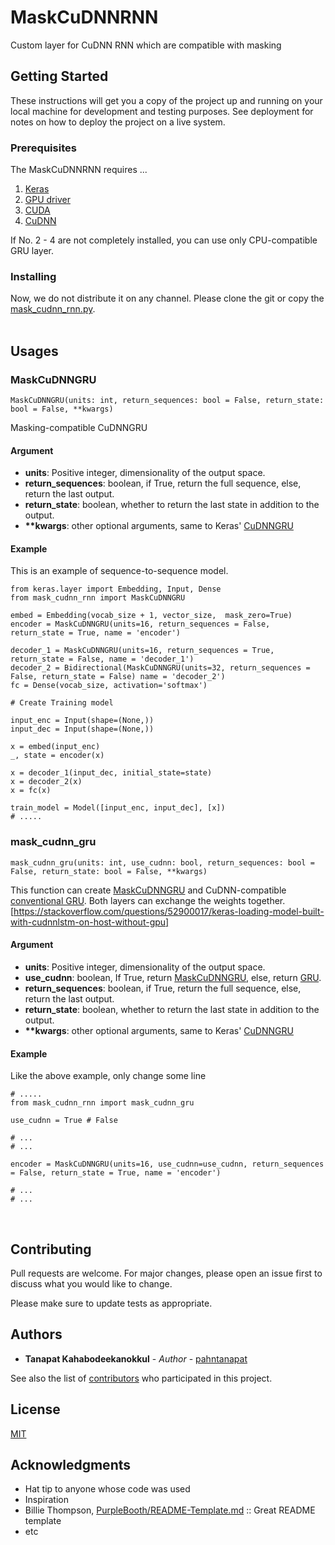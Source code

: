 # MaskCuDNNRNN
Custom layer for CuDNN RNN which are compatible with masking

## Getting Started

These instructions will get you a copy of the project up and running on your local machine for development and testing purposes. See deployment for notes on how to deploy the project on a live system.

### Prerequisites

The MaskCuDNNRNN requires ...
1. [Keras](https://keras.io/#installation)
2. [GPU driver](https://www.nvidia.com/Download)
3. [CUDA](https://developer.nvidia.com/cuda-downloads)
4. [CuDNN](https://developer.nvidia.com/cudnn)

If No. 2 - 4 are not completely installed, you can use only CPU-compatible GRU layer.
<br/>

### Installing

Now, we do not distribute it on any channel. Please clone the git or copy the [mask_cudnn_rnn.py](https://github.com/pahntanapat/MaskCuDNNRNN/blob/master/mask_cudnn_rnn.py).
<br/>
<br/>

## Usages

### MaskCuDNNGRU <a name="MaskCuDNNGRU"></a>
```
MaskCuDNNGRU(units: int, return_sequences: bool = False, return_state: bool = False, **kwargs)
```
Masking-compatible CuDNNGRU

#### Argument
* **units**: Positive integer, dimensionality of the output space.
* **return_sequences**: boolean, if True, return the full sequence, else, return the last output.
* **return_state**: boolean, whether to return the last state in addition to the output.
* **\*\*kwargs**: other optional arguments, same to Keras' [CuDNNGRU](https://keras.io/layers/recurrent/#cudnngru)


#### Example

This is an example of sequence-to-sequence model.
```
from keras.layer import Embedding, Input, Dense
from mask_cudnn_rnn import MaskCuDNNGRU

embed = Embedding(vocab_size + 1, vector_size,  mask_zero=True)
encoder = MaskCuDNNGRU(units=16, return_sequences = False, return_state = True, name = 'encoder')

decoder_1 = MaskCuDNNGRU(units=16, return_sequences = True, return_state = False, name = 'decoder_1')
decoder_2 = Bidirectional(MaskCuDNNGRU(units=32, return_sequences = False, return_state = False) name = 'decoder_2')
fc = Dense(vocab_size, activation='softmax')

# Create Training model

input_enc = Input(shape=(None,))
input_dec = Input(shape=(None,))

x = embed(input_enc)
_, state = encoder(x)

x = decoder_1(input_dec, initial_state=state)
x = decoder_2(x)
x = fc(x)

train_model = Model([input_enc, input_dec], [x])
# .....
```


### mask_cudnn_gru
```
mask_cudnn_gru(units: int, use_cudnn: bool, return_sequences: bool = False, return_state: bool = False, **kwargs)
```
This function can create [MaskCuDNNGRU](#MaskCuDNNGRU) and CuDNN-compatible [conventional GRU](https://keras.io/layers/recurrent/#gru). Both layers can exchange the weights together. [https://stackoverflow.com/questions/52900017/keras-loading-model-built-with-cudnnlstm-on-host-without-gpu]

#### Argument
* **units**: Positive integer, dimensionality of the output space.
* **use_cudnn**: boolean, If True, return [MaskCuDNNGRU](#MaskCuDNNGRU), else, return [GRU](https://keras.io/layers/recurrent/#gru).
* **return_sequences**: boolean, if True, return the full sequence, else, return the last output.
* **return_state**: boolean, whether to return the last state in addition to the output.
* **\*\*kwargs**: other optional arguments, same to Keras' [CuDNNGRU](https://keras.io/layers/recurrent/#cudnngru)

#### Example
Like the above example, only change some line

```
# .....
from mask_cudnn_rnn import mask_cudnn_gru

use_cudnn = True # False

# ...
# ...

encoder = MaskCuDNNGRU(units=16, use_cudnn=use_cudnn, return_sequences = False, return_state = True, name = 'encoder')

# ...
# ...
```
<br/>



## Contributing

Pull requests are welcome. For major changes, please open an issue first to discuss what you would like to change.

Please make sure to update tests as appropriate.


## Authors

* **Tanapat Kahabodeekanokkul** - *Author* - [pahntanapat](https://gist.github.com/pahntanapat)

See also the list of [contributors](https://github.com/your/project/contributors) who participated in this project.


## License

[MIT](https://choosealicense.com/licenses/mit/)

## Acknowledgments

* Hat tip to anyone whose code was used
* Inspiration
* Billie Thompson, [PurpleBooth/README-Template.md](https://gist.github.com/PurpleBooth/109311bb0361f32d87a2) :: Great README template
* etc
